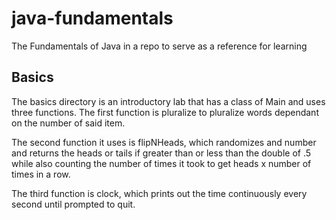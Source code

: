 # java-fundamentals
The Fundamentals of Java in a repo to serve as a reference for learning 

## Basics 
The basics directory is an introductory lab that has a class of Main and uses three functions. The first function is pluralize to pluralize words dependant on the number of said item. 

The second function it uses is flipNHeads, which randomizes and number and returns the heads or tails if greater than or less than the double of .5 while also counting the number of times it took to get heads x number of times in a row. 

The third function is clock, which prints out the time continuously every second until prompted to quit. 
